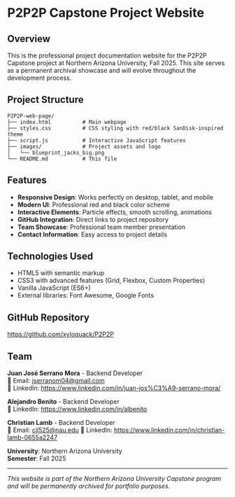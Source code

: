 # P2P2P Capstone Project Website

## Overview
This is the professional project documentation website for the P2P2P Capstone project at Northern Arizona University, Fall 2025. This site serves as a permanent archival showcase and will evolve throughout the development process.

## Project Structure
```
P2P2P-web-page/
├── index.html          # Main webpage
├── styles.css          # CSS styling with red/black SanDisk-inspired theme  
├── script.js           # Interactive JavaScript features
├── images/             # Project assets and logo
│   └── blueprint_jacks_big.png
└── README.md           # This file
```

## Features
- **Responsive Design**: Works perfectly on desktop, tablet, and mobile
- **Modern UI**: Professional red and black color scheme
- **Interactive Elements**: Particle effects, smooth scrolling, animations
- **GitHub Integration**: Direct links to project repository
- **Team Showcase**: Professional team member presentation
- **Contact Information**: Easy access to project details

## Technologies Used
- HTML5 with semantic markup
- CSS3 with advanced features (Grid, Flexbox, Custom Properties)
- Vanilla JavaScript (ES6+)
- External libraries: Font Awesome, Google Fonts

## GitHub Repository
https://github.com/xyloquack/P2P2P

## Team
**Juan José Serrano Mora** - Backend Developer  
📧 Email: jserranom04@gmail.com  
🔗 LinkedIn: https://www.linkedin.com/in/juan-jos%C3%A9-serrano-mora/

**Alejandro Benito** - Backend Developer  
🔗 LinkedIn: https://www.linkedin.com/in/albenito

**Christian Lamb** - Backend Developer  
📧 Email: cjl525@nau.edu
🔗 LinkedIn: https://www.linkedin.com/in/christian-lamb-0655a2247


**University**: Northern Arizona University  
**Semester**: Fall 2025

---
*This website is part of the Northern Arizona University Capstone program and will be permanently archived for portfolio purposes.*
